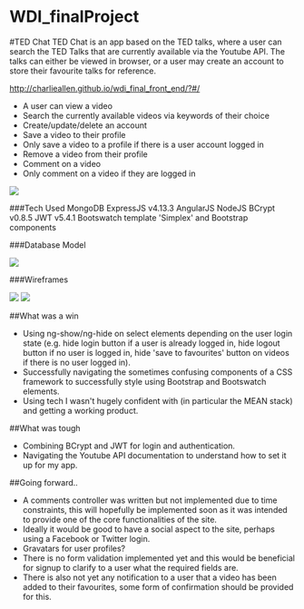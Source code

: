 # WDI_finalProject
#TED Chat
TED Chat is an app based on the TED talks, where a user can search the TED Talks that are currently available via the Youtube API.  The talks can either be viewed in browser, or a user may create an account to store their favourite talks for reference.

http://charlieallen.github.io/wdi_final_front_end/?#/

* A user can view a video
* Search the currently available videos via keywords of their choice
* Create/update/delete an account
* Save a video to their profile
* Only save a video to a profile if there is a user account logged in
* Remove a video from their profile
* Comment on a video
* Only comment on a video if they are logged in

<img src="http://i.imgur.com/vjFaESy.png">

###Tech Used
MongoDB 
ExpressJS v4.13.3
AngularJS 
NodeJS 
BCrypt v0.8.5
JWT v5.4.1
Bootswatch template 'Simplex' and Bootstrap components


###Database Model

<img src="http://i.imgur.com/u0ybYCl.png">

###Wireframes

<img src="http://imgur.com/JW29K4q.png">

<img src="http://imgur.com/w95sfeQ.png">


##What was a win
* Using ng-show/ng-hide on select elements depending on the user login state (e.g. hide login button if a user is already logged in, hide logout button if no user is logged in, hide 'save to favourites' button on videos if there is no user logged in).
* Successfully navigating the sometimes confusing components of a CSS framework to successfully style using Bootstrap and Bootswatch elements.
* Using tech I wasn't hugely confident with (in particular the MEAN stack) and getting a working product.

##What was tough
* Combining BCrypt and JWT for login and authentication.
* Navigating the Youtube API documentation to understand how to set it up for my app.

##Going forward..
* A comments controller was written but not implemented due to time constraints, this will hopefully be implemented soon as it was intended to provide one of the core functionalities of the site.
* Ideally it would be good to have a social aspect to the site, perhaps using a Facebook or Twitter login.
* Gravatars for user profiles?
* There is no form validation implemented yet and this would be beneficial for signup to clarify to a user what the required fields are.
* There is also not yet any notification to a user that a video has been added to their favourites, some form of confirmation should be provided for this.
